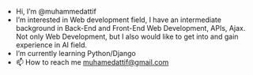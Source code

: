 - Hi, I’m @muhammedattif
- I’m interested in Web development field, 
  I have an intermediate background in Back-End and Front-End Web Development, 
  APIs, Ajax. Not only Web Development, 
  but I also would like to get into and gain experience in AI field.  
- I’m currently learning Python/Django
- 📫 How to reach me muhamedattif@gmail.com

<!---
muhammedattif/muhammedattif is a ✨ special ✨ repository because its `README.md` (this file) appears on your GitHub profile.
You can click the Preview link to take a look at your changes.
--->
